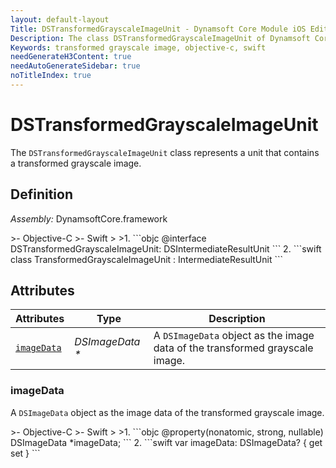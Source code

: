 ```yaml
---
layout: default-layout
Title: DSTransformedGrayscaleImageUnit - Dynamsoft Core Module iOS Edition API Reference
Description: The class DSTransformedGrayscaleImageUnit of Dynamsoft Core Module represents a unit that contains a transformed grayscale image.
Keywords: transformed grayscale image, objective-c, swift
needGenerateH3Content: true
needAutoGenerateSidebar: true
noTitleIndex: true
---
```


# DSTransformedGrayscaleImageUnit

The `DSTransformedGrayscaleImageUnit` class represents a unit that contains a transformed grayscale image.

## Definition

*Assembly:* DynamsoftCore.framework

<div class="sample-code-prefix"></div>
>- Objective-C
>- Swift
>
>1. 
```objc
@interface DSTransformedGrayscaleImageUnit: DSIntermediateResultUnit
```
2. 
```swift
class TransformedGrayscaleImageUnit : IntermediateResultUnit
```

## Attributes

| Attributes | Type | Description |
| ---------- | ---- | ----------- |
| [`imageData`](#imagedata) | *DSImageData \** | A `DSImageData` object as the image data of the transformed grayscale image. |

### imageData

A `DSImageData` object as the image data of the transformed grayscale image.

<div class="sample-code-prefix"></div>
>- Objective-C
>- Swift
>
>1. 
```objc
@property(nonatomic, strong, nullable) DSImageData *imageData;
```
2. 
```swift
var imageData: DSImageData? { get set }
```
